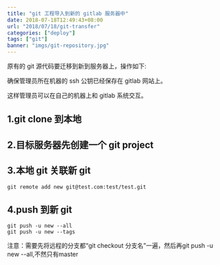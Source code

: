 ```yaml
---
title: "git 工程导入到新的 gitlab 服务器中"
date: 2018-07-18T12:49:43+08:00
url: "2018/07/18/git-transfer"
categories: ["deploy"]
tags: ["git"]
banner: "imgs/git-repository.jpg"
---
```


原有的 git 源代码要迁移到新到服务器上，操作如下:

<!--more-->
确保管理员所在机器的 ssh 公钥已经保存在 gitlab 网站上。

这样管理员可以在自己的机器上和 gitlab 系统交互。

## 1.git clone 到本地
## 2.目标服务器先创建一个 git project
## 3.本地 git 关联新 git   
```
git remote add new git@test.com:test/test.git
```

## 4.push 到新 git
```
git push -u new --all
git push -u new --tags
```

注意：需要先将远程的分支都“git checkout 分支名”一遍，然后再git push -u new --all,不然只有master
<!--more-->
